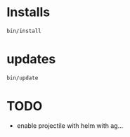 # Installs

```bash
bin/install
```

# updates

```bash
bin/update
```

# TODO
- enable projectile with helm with ag...
